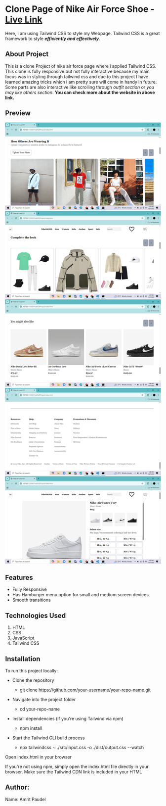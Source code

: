 # Clone Page of Nike Air Force Shoe - [Live Link]()
Here, I am using Tailwind CSS to style my Webpage. Tailwind CSS is a great framework to style ***efficiently and effectively.***

## About Project
This is a clone Project of nike air force page where i applied Tailwind CSS. This clone is fully responsive but not fully interactive because my main focus was in styling through tailwind css and due to this project I have learned amazing tricks which i am pretty sure will come in handy in future. Some parts are also interactive like scrolling through *outfit section* or *you may like others section*. **You can check more about the website in above link.**

## Preview
![Scrrenshot 1](Photos/Screenshot-%20(1).png)
![Scrrenshot 2](Photos/Screenshot-%20(2).png)
![Scrrenshot 3](Photos/Screenshot-%20(3).png)
![Scrrenshot 4](Photos/Screenshot-%20(4).png)
![Scrrenshot 5](Photos/Screenshot-%20(5).png)

## Features
- Fully Responsive
- Has Hamburger menu option for small and medium screen devices
- Smooth transitions 

## Technologies Used
1. HTML
2. CSS
3. JavaScript
4. Tailwind CSS

## Installation 
To run this project locally:
- Clone the repository
    - git clone https://github.com/your-username/your-repo-name.git
- Navigate into the project folder
    - cd your-repo-name

- Install dependencies (if you're using Tailwind via npm)
    - npm install

- Start the Tailwind CLI build process
    - npx tailwindcss -i ./src/input.css -o ./dist/output.css --watch

Open index.html in your browser

If you're not using npm, simply open the index.html file directly in your browser. Make sure the Tailwind CDN link is included in your HTML

## Author:
Name: Amrit Paudel